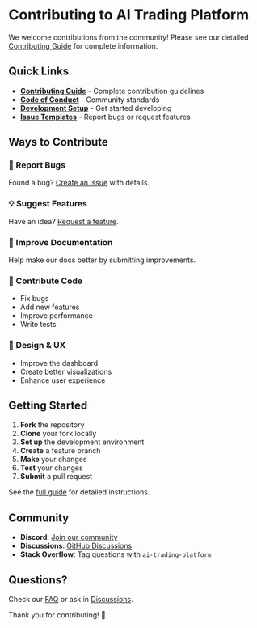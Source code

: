 # Contributing to AI Trading Platform

We welcome contributions from the community! Please see our detailed [Contributing Guide](./development/contributing.md) for complete information.

## Quick Links

- **[Contributing Guide](./development/contributing.md)** - Complete contribution guidelines
- **[Code of Conduct](./development/contributing.md#code-of-conduct)** - Community standards
- **[Development Setup](./development/contributing.md#development-setup)** - Get started developing
- **[Issue Templates](https://github.com/your-org/ai-trading-platform/issues/new/choose)** - Report bugs or request features

## Ways to Contribute

### 🐛 Report Bugs
Found a bug? [Create an issue](https://github.com/your-org/ai-trading-platform/issues/new?template=bug_report.md) with details.

### 💡 Suggest Features
Have an idea? [Request a feature](https://github.com/your-org/ai-trading-platform/issues/new?template=feature_request.md).

### 📝 Improve Documentation
Help make our docs better by submitting improvements.

### 🔧 Contribute Code
- Fix bugs
- Add new features
- Improve performance
- Write tests

### 🎨 Design & UX
- Improve the dashboard
- Create better visualizations
- Enhance user experience

## Getting Started

1. **Fork** the repository
2. **Clone** your fork locally
3. **Set up** the development environment
4. **Create** a feature branch
5. **Make** your changes
6. **Test** your changes
7. **Submit** a pull request

See the [full guide](./development/contributing.md) for detailed instructions.

## Community

- **Discord**: [Join our community](https://discord.gg/ai-trading-platform)
- **Discussions**: [GitHub Discussions](https://github.com/your-org/ai-trading-platform/discussions)
- **Stack Overflow**: Tag questions with `ai-trading-platform`

## Questions?

Check our [FAQ](./setup/troubleshooting.md#frequently-asked-questions-faq) or ask in [Discussions](https://github.com/your-org/ai-trading-platform/discussions).

Thank you for contributing! 🚀